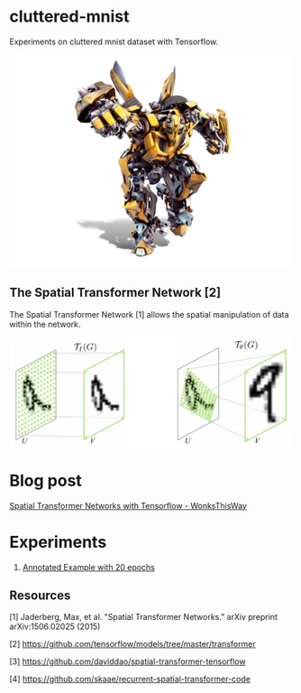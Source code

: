 # cluttered-mnist
Experiments on cluttered mnist dataset with Tensorflow.

![](assets/Transformers.jpg)

## The Spatial Transformer Network [2]
The Spatial Transformer Network [1] allows the spatial manipulation of data within the network.

![](assets/spatial_transformer.png)

# Blog post

[Spatial Transformer Networks with Tensorflow - WonksThisWay](https://medium.com/wonks-this-way/spatial-transformer-networks-with-tensorflow-2eaed0374a16#.tfiq0fpdj)

# Experiments

1. [Annotated Example with 20 epochs](spatial-transformer-network/Clutter_MNIST_Example.ipynb)


## Resources

[1] Jaderberg, Max, et al. "Spatial Transformer Networks." arXiv preprint arXiv:1506.02025 (2015)

[2] https://github.com/tensorflow/models/tree/master/transformer

[3] https://github.com/daviddao/spatial-transformer-tensorflow

[4] https://github.com/skaae/recurrent-spatial-transformer-code
